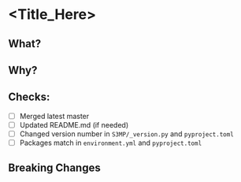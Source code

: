 # <Title_Here>
## What?
## Why?
## Checks:
- [ ] Merged latest master
- [ ] Updated README.md (if needed)
- [ ] Changed version number in `S3MP/_version.py` and `pyproject.toml`
- [ ] Packages match in `environment.yml` and `pyproject.toml`
## Breaking Changes